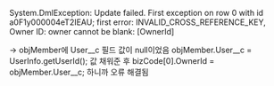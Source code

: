 System.DmlException: Update failed. First exception on row 0 with id a0F1y000004eT2IEAU; first error: INVALID_CROSS_REFERENCE_KEY, Owner ID: owner cannot be blank: [OwnerId]

-> objMember에 User__c 필드 값이 null이었음
objMember.User__c = UserInfo.getUserId(); 
값 채워준 후 bizCode[0].OwnerId = objMember.User__c; 하니까 오류 해결됨

